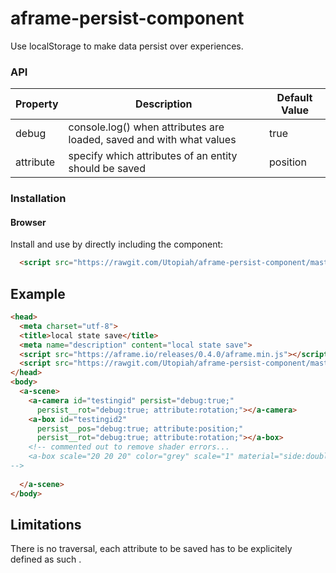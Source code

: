 # aframe-persist-component
Use localStorage to make data persist over experiences.

### API

| Property | Description                                                          | Default Value |
| -------- | -------------------------------------------------------------------- | ------------- |
|debug     | console.log() when attributes are loaded, saved and with what values | true          |
|attribute | specify which attributes of an entity should be saved                | position      |

### Installation

#### Browser

Install and use by directly including the component:
```html
  <script src="https://rawgit.com/Utopiah/aframe-persist-component/master/aframe-persist-component.js"></script>
```

## Example
```html
<head>
  <meta charset="utf-8">
  <title>local state save</title>
  <meta name="description" content="local state save">    
  <script src="https://aframe.io/releases/0.4.0/aframe.min.js"></script>
  <script src="https://rawgit.com/Utopiah/aframe-persist-component/master/aframe-persist-component.js"></script>
</head>
<body>
  <a-scene>
    <a-camera id="testingid" persist="debug:true;"
      persist__rot="debug:true; attribute:rotation;"></a-camera>
    <a-box id="testingid2"
      persist__pos="debug:true; attribute:position;"
      persist__rot="debug:true; attribute:rotation;"></a-box>
    <!-- commented out to remove shader errors...
    <a-box scale="20 20 20" color="grey" scale="1" material="side:double"></a-box>
-->
    
  </a-scene>
</body>
```

## Limitations
There is no traversal, each attribute to be saved has to be explicitely defined as such .
